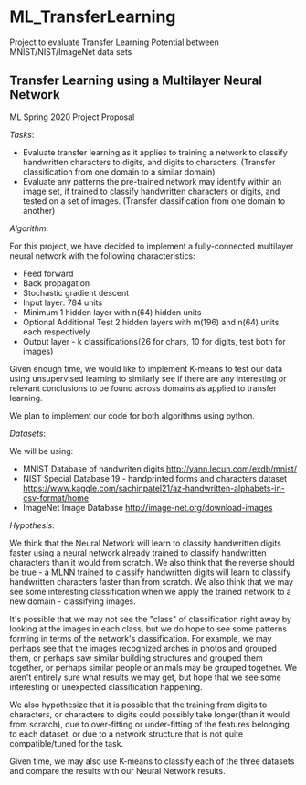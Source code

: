 # ML_TransferLearning
Project to evaluate Transfer Learning Potential between MNIST/NIST/ImageNet data sets

## Transfer Learning using a Multilayer Neural Network
ML Spring 2020 Project Proposal

_Tasks_:

- Evaluate transfer learning as it applies to training a network to classify handwritten characters to digits, and digits to characters. (Transfer classification from one domain to a similar domain)
- Evaluate any patterns the pre-trained network may identify within an image set, if trained to classify handwritten characters or digits, and tested on a set of images. (Transfer classification from one domain to another)

_Algorithm_:

For this project, we have decided to implement a fully-connected multilayer neural network with the following characteristics:
- Feed forward 
- Back propagation
- Stochastic gradient descent
- Input layer: 784 units
- Minimum 1 hidden layer with n(64) hidden units 
- Optional Additional Test 2 hidden layers with m(196) and n(64) units each respectively
- Output layer - k classifications(26 for chars, 10 for digits, test both for images)

Given enough time, we would like to implement K-means to test our data using unsupervised learning to similarly see if there are any interesting or relevant conclusions to be found across domains as applied to transfer learning. 

We plan to implement our code for both algorithms using python. 


_Datasets_:

We will be using: 
- MNIST Database of handwriten digits 
  http://yann.lecun.com/exdb/mnist/
- NIST Special Database 19 - handprinted forms and characters dataset
  https://www.kaggle.com/sachinpatel21/az-handwritten-alphabets-in-csv-format/home
- ImageNet Image Database
  http://image-net.org/download-images


_Hypothesis_: 

We think that the Neural Network will learn to classify handwritten digits faster using a neural network already trained to classify handwritten characters than it would from scratch. We also think that the reverse should be true - a MLNN trained to classify handwritten digits will learn to classify handwritten characters faster than from scratch. We also think that we may see some interesting classification when we apply the trained network to a new domain - classifying images. 

It's possible that we may not see the "class" of classification right away by looking at the images in each class, but we do hope to see some patterns forming in terms of the network's classification. For example, we may perhaps see that the images recognized arches in photos and grouped them, or perhaps saw similar building structures and grouped them together, or perhaps similar people or animals may be grouped together. We aren't entirely sure what results we may get, but hope that we see some interesting or unexpected classification happening. 

We also hypothesize that it is possible that the training from digits to characters, or characters to digits could possibly take longer(than it would from scratch), due to over-fitting or under-fitting of the features belonging to each dataset, or due to a network structure that is not quite compatible/tuned for the task. 

Given time, we may also use K-means to classify each of the three datasets and compare the results with our Neural Network results. 





